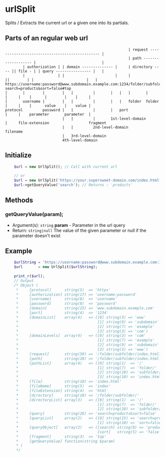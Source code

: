 # urlSplit

Splits / Extracts the current url or a given one into its partials.


## Parts of an regular web url
                                                            | request ----------------------------------------------- |
                                                            | path ------------------- |                              |
            | authorization | | domain -------------- |     | directory ---- || file - | | query ---------------- |   |
            |               | |                       |     |                ||        | |                        |   |
    https://username:password@www.subdomain.example.com:1234/folder/subfolder/index.html?search=products&sort=false#top
    |       |        |        |   |         |       |   |   |       |         |     |    |      |        |    |     |
    |       username |        |   |         |       |   |   folder  folder    |     |    |      value    |    value |
    protocol         password |   |         |       |   port                  |     |    parameter       parameter  |
                              |   |         |       1st-level-domain          |     file-extension                  fragment
                              |   |         2nd-level-domain                  filename
                              |   3rd-level-domain
                              4th-level-domain


## Initialize
```php
    $url = new UrlSplit(); // Call with current url
    
    // or
    $url = new UrlSplit('https://your.supersweet-domain.com/index.html?search=products');
    $url->getQueryValue('search'); // Returns : 'products'
```


## Methods

### getQueryValue(param);
- Argument(s): `string` **param** - Parameter in the url query
- Return: `string|null` The value of the given parameter or null if the parameter doesn't exist


## Example

```php
    $urlString = 'https://username:password@www.subdomain.example.com:1234/folder/subfolder/index.html?search=products&sort=false#top';
    $url       = new UrlSplit($urlString);
    
    print_r($url);
    // Output
    /* Object (
     *     [protocol]      string(5)  => 'https'
     *     [authorization] string(17) => 'username:password'
     *     [username]      string(8)  => 'username'
     *     [password]      string(8)  => 'password'
     *     [domain]        string(25) => 'www.subdomain.example.com'
     *     [port]          string(4)  => '1234'
     *     [domainList]    array(4)   => ([0] string(3) => 'www'
     *                                    [1] string(9) => 'subdomain'
     *                                    [2] string(7) => 'example'
     *                                    [3] string(3) => 'com')
     *     [domainLevels]  array(4)   => ([0] string(3) => 'com'
     *                                    [1] string(7) => 'example'
     *                                    [2] string(9) => 'subdomain'
     *                                    [3] string(3) => 'www')
     *     [request]       string(59) => '/folder/subfolder/index.html?search=products&sort=false#top'
     *     [path]          string(28) => '/folder/subfolder/index.html'
     *     [pathList]      array(4)   => ([0] string(1)  => '/'
     *                                    [1] string(7)  => 'folder/'
     *                                    [2] string(10) => 'subfolder/'
     *                                    [3] string(10) => 'index.html')
     *     [file]          string(10) => 'index.html'
     *     [fileName]      string(5)  => 'index'
     *     [fileExtension] string(4)  => 'html'
     *     [directory]     string(18) => '/folder/subfolder/'
     *     [directoryList] array(3)   => ([0] string(1)  => '/'
     *                                    [1] string(7)  => 'folder/'
     *                                    [2] string(10) => 'subfolder/')
     *     [query]         string(26) => 'search=products&sort=false'
     *     [queryList]     array(2)   => ([0] string(15) => 'search=products'
     *                                    [1] string(10) => 'sort=false')
     *     [queryObject]   array(2)   => ([search] string(8) => 'products'
     *                                    [sort]   string(5) => 'false')
     *     [fragment]      string(3)  => 'top'
     *     [getQueryValue] function(string $param)
     * )
     */
```
